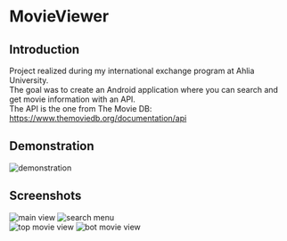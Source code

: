 # MovieViewer
## Introduction
Project realized during my international exchange program at Ahlia University.  
The goal was to create an Android application where you can search and get movie information with an API.  
The API is the one from The Movie DB: https://www.themoviedb.org/documentation/api

## Demonstration
![demonstration](https://raw.githubusercontent.com/aveldocquin/MovieViewer/master/docs/images/demonstration.gif)

## Screenshots
![main view](https://raw.githubusercontent.com/aveldocquin/MovieViewer/master/docs/images/main_view.png)
![search menu](https://raw.githubusercontent.com/aveldocquin/MovieViewer/master/docs/images/search_menu.png)  
![top movie view](https://raw.githubusercontent.com/aveldocquin/MovieViewer/master/docs/images/top_movie_view.png)
![bot movie view](https://raw.githubusercontent.com/aveldocquin/MovieViewer/master/docs/images/bot_movie_view.png)